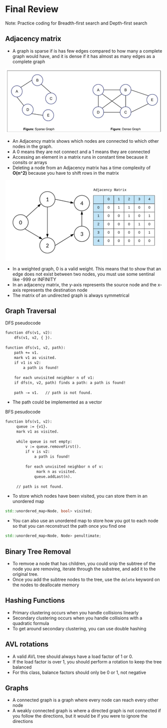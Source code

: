 # Final Review

Note: Practice coding for Breadth-first search and Depth-first search

## Adjacency matrix

* A graph is sparse if is has few edges compared to how many a complete graph would have, and it is dense if it has almost as many edges as a complete graph

![image](./Images/dense_vs_sparse.png)

* An Adjacency matrix shows which nodes are connected to which other nodes in the graph.
* A 0 means they are not connect and a 1 means they are connected
* Accessing an element in a matrix runs in constant time because it consits or arrays
* Deleting a node from an Adjacency matrix has a time complexity of **O(n^2)** because you have to shift rows in the matrix

![image](./Images/matrix.png)

* In a weighted graph, 0 is a valid weight. This means that to show that an edge does not exist between two nodes, you must use some sentinal like -999 or INFINITY
* In an adjacency matrix, the y-axis represents the source node and the x-axis represents the destination node
* The matrix of an undirected graph is always symmetrical

## Graph Traversal

DFS pseudocode

```plaintext
function dfs(v1, v2):
    dfs(v1, v2, { }).

function dfs(v1, v2, path):
    path += v1.
    mark v1 as visited.
    if v1 is v2:
        a path is found!

    for each unvisited neighbor n of v1:
    if dfs(n, v2, path) finds a path: a path is found!

    path -= v1.   // path is not found.

```

* The path could be implemented as a vector

BFS pesudocode

```plaintext
function bfs(v1, v2):
     queue := {v1}.
     mark v1 as visited.

     while queue is not empty:
         v := queue.removeFirst().
         if v is v2:
             a path is found!

         for each unvisited neighbor n of v:
              mark n as visited.
             queue.addLast(n).

     // path is not found.
```

* To store which nodes have been visited, you can store them in an unordered map

```cpp
std::unordered_map<Node, bool> visited;
```

* You can also use an unordered map to store how you got to each node so that you can reconstruct the path once you find one

```cpp
std::unordered_map<Node, Node> penultimate;
```

## Binary Tree Removal

* To remvoe a node that has children, you could snip the subtree of the node you are removing, iterate through the substree, and add it to the original tree.
* Once you add the subtree nodes to the tree, use the ```delete``` keyword on the nodes to deallocate memory

## Hashing Functions

* Primary clustering occurs when you handle collisions linearly
* Secondary clustering occurs when you handle collisions with a quadratic formula
* To get around secondary clustering, you can use double hashing

## AVL rotations

* A valid AVL tree should always have a load factor of 1 or 0.
* If the load factor is over 1, you should perform a rotation to keep the tree balanced
* For this class, balance factors should only be 0 or 1, not negative

## Graphs

* A connected graph is a graph where every node can reach every other node
* A weakly connected graph is where a directed graph is not connected if you follow the directions, but it would be if you were to ignore the directions
